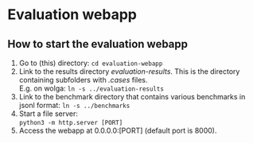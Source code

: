 # Evaluation webapp

## How to start the evaluation webapp

1. Go to (this) directory: `cd evaluation-webapp`
1. Link to the results directory *evaluation-results*. This is the directory containing subfolders with *<approach>.cases* files.<br>
   E.g. on wolga: `ln -s ../evaluation-results`
1. Link to the benchmark directory that contains various benchmarks in jsonl format:
    `ln -s ../benchmarks`
1. Start a file server:<br>
   `python3 -m http.server [PORT]`
1. Access the webapp at 0.0.0.0:[PORT] (default port is 8000).